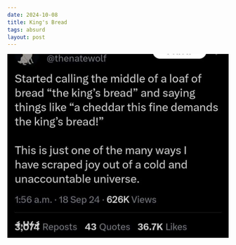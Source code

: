 ```yaml
---
date: 2024-10-08
title: King's Bread
tags: absurd
layout: post
---
```


![kings-bread.jpeg](https://raw.githubusercontent.com/muneer78/muneer78.github.io/master/images/kings-bread.jpeg)
